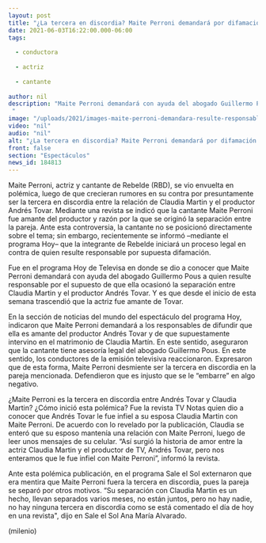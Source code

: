 ```yaml
---
layout: post
title: "¿La tercera en discordia? Maite Perroni demandará por difamación en caso Andrés Tovar y Claudia Martin"
date: 2021-06-03T16:22:00.000-06:00
tags:
  
  - conductora
  
  - actriz
  
  - cantante
  
author: nil
description: "Maite Perroni demandará con ayuda del abogado Guillermo Pous a quien resulte responsable por el supuesto de que ella ocasionó la separación entre Claudia Martin y el productor Andrés Tovar.  "
image: "/uploads/2021/images-maite-perroni-demandara-resulte-responsable.jpg"
video: "nil"
audio: "nil"
alt: "¿La tercera en discordia? Maite Perroni demandará por difamación en caso Andrés Tovar y Claudia Martin"
front: false
section: "Espectáculos"
news_id: 184813
---
```


Maite Perroni, actriz y cantante de Rebelde (RBD), se vio envuelta en polémica, luego de que crecieran rumores en su contra por presuntamente ser la tercera en discordia entre la relación de Claudia Martin y el productor Andrés Tovar. Mediante una revista se indicó que la cantante Maite Perroni fue amante del productor y razón por la que se originó la separación entre la pareja. Ante esta controversia, la cantante no se posicionó directamente sobre el tema; sin embargo, recientemente se informó –mediante el programa Hoy– que la integrante de Rebelde iniciará un proceso legal en contra de quien resulte responsable por supuesta difamación. 

Fue en el programa Hoy de Televisa en donde se dio a conocer que Maite Perroni demandará con ayuda del abogado Guillermo Pous a quien resulte responsable por el supuesto de que ella ocasionó la separación entre Claudia Martin y el productor Andrés Tovar. Y es que desde el inicio de esta semana trascendió que la actriz fue amante de Tovar. 

En la sección de noticias del mundo del espectáculo del programa Hoy, indicaron que Maite Perroni demandará a los responsables de difundir que ella es amante del productor Andrés Tovar y de que supuestamente intervino en el matrimonio de Claudia Martín.  En este sentido, aseguraron que la cantante tiene asesoría legal del abogado Guillermo Pous. En este sentido, los conductores de la emisión televisiva reaccionaron. Expresaron que de esta forma, Maite Perroni desmiente ser la tercera en discordia en la pareja mencionada. Defendieron que es injusto que se le “embarre” en algo negativo. 

¿Maite Perroni es la tercera en discordia entre Andrés Tovar y Claudia Martin? ¿Cómo inició esta polémica? Fue la revista TV Notas quien dio a conocer que Andrés Tovar le fue infiel a su esposa Claudia Martin con Maite Perroni. De acuerdo con lo revelado por la publicación, Claudia se enteró que su esposo mantenía una relación con Maite Perroni, luego de leer unos mensajes de su celular. “Así surgió la historia de amor entre la actriz Claudia Martin y el productor de TV, Andrés Tovar, pero nos enteramos que le fue infiel con Maite Perroni”, informó la revista. 

Ante esta polémica publicación, en el programa Sale el Sol externaron que era mentira que Maite Perroni fuera la tercera en discordia, pues la pareja se separó por otros motivos. “Su separación con Claudia Martin es un hecho, llevan separados varios meses, no están juntos, pero no hay nadie, no hay ninguna tercera en discordia como se está comentado el día de hoy en una revista", dijo en Sale el Sol Ana María Alvarado.


(milenio) 

